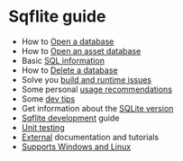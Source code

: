 # Sqflite guide

* How to [Open a database](opening_db.md)
* How to [Open an asset database](opening_asset_db.md)
* Basic [SQL information](sql.md)
* How to [Delete a database](deleting_db.dart)
* Solve you [build and runtime issues](troubleshooting.md)
* Some personal [usage recommendations](usage_recommendations.md)
* Some [dev tips](dev_tips.md)
* Get information about the [SQLite version](version.md) 
* [Sqflite development](sqflite_dev_guide.md) guide
* [Unit testing](testing.md) 
* [External](external.md) documentation and tutorials
* [Supports Windows and Linux](../../sqflite_common_ffi/doc/using_ffi_instead_of_sqflite.md)
